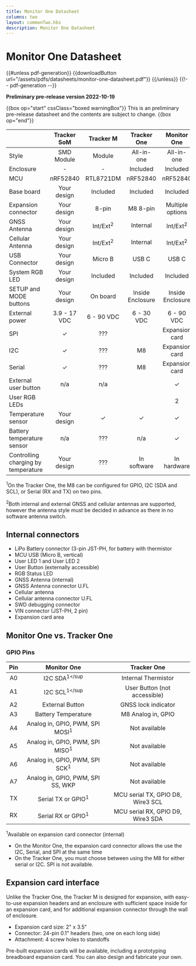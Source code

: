 ```yaml
---
title: Monitor One Datasheet
columns: two
layout: commonTwo.hbs
description: Monitor One Datasheet
---
```


# Monitor One Datasheet

{{#unless pdf-generation}}
{{downloadButton url="/assets/pdfs/datasheets/monitor-one-datasheet.pdf"}}
{{/unless}} {{!-- pdf-generation --}}

**Preliminary pre-release version 2022-10-19**

{{box op="start" cssClass="boxed warningBox"}}
This is an preliminary pre-release datasheet and the contents are subject to change.
{{box op="end"}}



| | Tracker SoM | Tracker M | Tracker One | Monitor One |
| :--- | :---: | :---: | :---: | :---: |
| Style | SMD Module | Module | All-in-one | All-in-one |
| Enclosure | - | - | Included | Included |
| MCU | nRF52840 | RTL8721DM | nRF52840 | nRF52840 |
| Base board | Your design | Included | Included | Included |
| Expansion connector | Your design | 8-pin | M8 8-pin | Multiple options |
| GNSS Antenna | Your design | Int/Ext<sup>2</sup> | Internal | Int/Ext<sup>2</sup> |
| Cellular Antenna | Your design | Int/Ext<sup>2</sup> | Internal | Int/Ext<sup>2</sup> |
| USB Connector | Your design | Micro B | USB C | USB C |
| System RGB LED | Your design | Included | Included | Included |
| SETUP and MODE buttons | Your design | On board | Inside Enclosure | Inside Enclosure |
| External power | 3.9 - 17 VDC | 6 - 90 VDC | 6 - 30 VDC | 6 - 90 VDC |
| SPI | &check; | ??? | | Expansion card |
| I2C | &check; | ??? | M8 | Expansion card |
| Serial | &check; | ??? | M8 | Expansion card |
| External user button | n/a | n/a | | &check; |
| User RGB LEDs | | | | 2 |
| Temperature sensor | Your design | &check; | &check; | &check; |
| Battery temperature sensor | n/a | ??? | n/a | &check; |
| Controlling charging by temperature | Your design | ??? | In software | In hardware |

<sup>1</sup>On the Tracker One, the M8 can be configured for GPIO, I2C (SDA and SCL), or Serial (RX and TX) on two pins.

<sup>2</sup>Both internal and external GNSS and cellular antennas are supported, however the antenna style must be decided in advance as there in no software antenna switch.


## Internal connectors

- LiPo Battery connector (3-pin JST-PH, for battery with thermistor
- MCU USB (Micro B, vertical)
- User LED 1 and User LED 2
- User Button (externally accessible)
- RGB Status LED
- GNSS Antenna (internal) 
- GNSS Antenna connector U.FL
- Cellular antenna
- Cellular antenna connector U.FL
- SWD debugging connector
- VIN connector (JST-PH, 2 pin)
- Expansion card area


## Monitor One vs. Tracker One

### GPIO Pins

| Pin   | Monitor One | Tracker One |
| :---: | :---: | :---: |
| A0    | I2C SDA<sup>1</sup | Internal Thermistor |
| A1    | I2C SCL<sup>1</sup | User Button (not accessible) |
| A2    | External Button | GNSS lock indicator |
| A3    | Battery Temperature | M8 Analog in, GPIO |
| A4    | Analog in, GPIO, PWM, SPI MOSI<sup>1</sup> | Not available |
| A5    | Analog in, GPIO, PWM, SPI MISO<sup>1</sup> | Not available |
| A6    | Analog in, GPIO, PWM, SPI SCK<sup>1</sup> | Not available |
| A7    | Analog in, GPIO, PWM, SPI SS, WKP | Not available |
| TX    | Serial TX or GPIO<sup>1</sup> | MCU serial TX, GPIO D8, Wire3 SCL |
| RX    | Serial RX or GPIO<sup>1</sup> | MCU serial RX, GPIO D9, Wire3 SDA |

<sup>1</sup>Available on expansion card connector (internal)

- On the Monitor One, the expansion card connector allows the use the I2C, Serial, and SPI at the same time
- On the Tracker One, you must choose between using the M8 for either serial or I2C. SPI is not available.

## Expansion card interface

Unlike the Tracker One, the Tracker M is designed for expansion, with easy-to-use expansion headers and an enclosure with sufficient space inside for an expansion card, and for additional expansion connector through the wall of enclosure.

- Expansion card size: 2" x 3.5"
- Connector: 24-pin 0.1" headers (two, one on each long side)
- Attachment: 4 screw holes to standoffs

Pre-built expansion cards will be available, including a prototyping breadboard expansion card. You can also design and fabricate your own.



